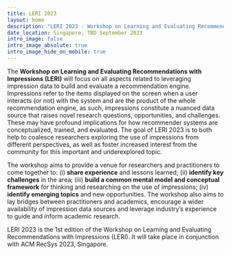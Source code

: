 ```yaml
---
title: LERI 2023
layout: home
description: "LERI 2023 - Workshop on Learning and Evaluating Recommendations with Impressions"
date_location: Singapore, TBD September 2023
intro_image: false
intro_image_absolute: true
intro_image_hide_on_mobile: true
---
```


The **Workshop on Learning and Evaluating Recommendations with Impressions (LERI)** will focus on all aspects related to leveraging impression data to build and evaluate a recommendation engine. Impressions refer to the items displayed on the screen when a user interacts (or not) with the system and are the product of the whole recommendation engine, as such, impressions constitute a nuanced data source that raises novel research questions, opportunities, and challenges. These may have profound implications for how recommender systems are conceptualized, trained, and evaluated. The goal of LERI 2023 is to both help to coalesce researchers exploring the use of impressions from different perspectives, as well as foster increased interest from the community for this important and underexplored topic.

The workshop aims to provide a venue for researchers and practitioners to come together to: (i) **share experience** and lessons learned; (ii) **identify key challenges** in the area; (iii) **build a common mental model and conceptual framework** for thinking and researching on the use of impressions; (iv) **identify emerging topics** and new opportunities. The workshop also aims to lay bridges between practitioners and academics, encourage a wider availability of impression data sources and leverage industry’s experience to guide and inform academic research. 

LERI 2023 is the 1st edition of the Workshop on Learning and Evaluating Recommendations with Impressions (LERI). It will take place in conjunction with ACM RecSys 2023, Singapore.
